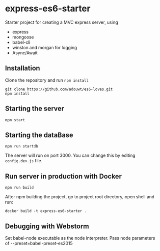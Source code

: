 # express-es6-starter

Starter project for creating a MVC express server, using

+ express
+ mongoose
+ babel-cli
+ winston and morgan for logging
+ Async/Await

## Installation

Clone the repository and run `npm install`

```
git clone https://github.com/adouwt/es6-loves.git
npm install
```

## Starting the server

```
npm start
```
## Starting the dataBase

```
npm run startdb
```
The server will run on port 3000. You can change this by editing `config.dev.js` file.

## Run server in production with Docker

```
npm run build
```

After npm building the project, go to project root directory, open shell and run:
```
docker build -t express-es6-starter .
```

## Debugging with Webstorm

Set babel-node executable as the node interpreter.
Pass node parameters of --preset=babel-preset-es2015

